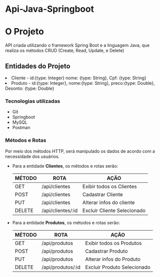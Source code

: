 # Api-Java-Springboot


 
<div>
<h1> O Projeto </h1>
  
  <p> API criada utilizando o framework Spring Boot e a linguagem Java, que realiza os métodos CRUD (Create, Read, Update, e Delete)</p>

  <h2>Entidades do Projeto</h2>
    <li> Cliente - id:{type: Integer} nome: {type: String}, Cpf: {type: String}</li>
    <li> Produto - id:{type: Integer}, nome:{type: String}, preco:{type: Double}, Desonto: {type: Double}</li>
   
    
</ul>
</div>
 
 <div> 
  <h3> Tecnologias utilizadas </h3>
   <ul>
     <li> Git</li>
     <li> Springboot</li>
     <li>MySQL</li>
     <li>Postman</li>
   </ul>
 </div>
 
 <div>
 <h3>Métodos e Rotas</h3>
  Por meio dos métodos HTTP, será manipulado os dados de acordo com a necessidade dos usuários.

<ul> 
 <li>Para a entidade <b>Clientes</b>, os métodos e rotas serão: </li>

| MÉTODO |     ROTA             |             AÇÃO              |
|------- | -------------------  | ------------------------------|
|GET     | /api/clientes        |   Exibir todos os Clientes    |
|POST    | /api/clientes        |   Cadastrar Cliente           |
|PUT     | /api/clientes        | Alterar infos do cliente      |
|DELETE  | /api/clientes/:id    |   Excluir Cliente Selecionado |
  
 <li>Para a entidade <b>Produtos</b>, os métodos e rotas serão: </li>

| MÉTODO |     ROTA             |             AÇÃO              |
|------- | -------------------  | ------------------------------|
|GET     | /api/produtos        |   Exibir todos os Produtos    |
|POST    | /api/produtos        |   Cadastrar Produto           |
|PUT     | /api/produtos        | Alterar infos do Produto      |
|DELETE  | /api/produtos/:id    |   Excluir Produto Selecionado |


 </div>
 

 

 

